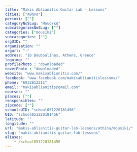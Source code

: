 ```yaml
---
title: "Makis Ablianitis Guitar Lab - Lessons"
cities: ["Αθήνα"]
perioxi: [""]
categoryNoSLug: "Μουσική"
subcategoriesNoSLug: [""]
categories: ["mousiki"]
subcategories: [""]
orgUID: ""
organisation: ""
orgurl: "-"
address: "16 Bouboulinas, Athens, Greece"
logoimg: ""
profilePhoto : "downloaded"
coverPhoto : "downloaded"
website: "www.makisablianitis.com/"
facebook: "www.facebook.com/makisablianitislessons/"
phone: "6932812211"
email: "makisablianitis@gmail.com"
courses: ""
places: [""]
rensponsibles: ""
zipcode: [""]
schoolsUID: "school051220181456"
UID: "school051220181456"
latitude: ""
longitude: ""
url: "makis-ablianitis-guitar-lab-lessons/athina/mousiki/"
slug: "makis-ablianitis-guitar-lab-lessons"
aliases:
    - /school051220181456
---
```





